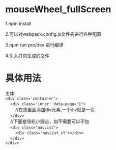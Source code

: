 # mouseWheel_fullScreen

1.npm install 

2.可以对webpack.config.js文件先进行各种配置

3.npm run pro/dev 进行编译

4.引入打包生成的文件


<h1>具体用法</h1>

主体:
<br/>
`<div class='container'>`
</br>
  &nbsp;&nbsp;&nbsp;&nbsp;`<div class='inner' data-page="1">`
  <br/>
    &nbsp;&nbsp;&nbsp;&nbsp;&nbsp;&nbsp;&nbsp;&nbsp;//在这里面添加div元素,一个div就是一页
  <br/>
  &nbsp;&nbsp;&nbsp;&nbsp;`</div>`
  <br/>
  &nbsp;&nbsp;&nbsp;&nbsp;//下面是导航小圆点，如不需要可以不加
  <br/>
  &nbsp;&nbsp;&nbsp;&nbsp;`<div class="navList">`
  <br/>
  &nbsp;&nbsp;&nbsp;&nbsp;&nbsp;&nbsp;&nbsp;&nbsp;`<div class='navList_ul'></div>`
  <br/>
&nbsp;&nbsp;&nbsp;&nbsp;`</div>`
</br>
`</div>`

<br/>
<br/>
